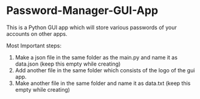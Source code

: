 # Password-Manager-GUI-App
This is a Python GUI app which will store various passwords of your accounts on other apps.
 
 Most Important steps:
  1) Make a json file in the same folder as the main.py and name it as data.json (keep this empty while creating)
  2) Add another file in the same folder which consists of the logo of the gui app.
  3) Make another file in the same folder and name it as data.txt (keep this empty while creating)
